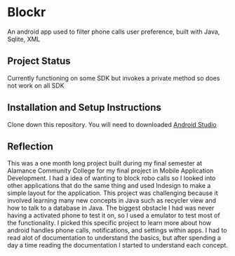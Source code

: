 # Blockr

An  android app used to filter phone calls user preference, built with Java, Sqlite, XML

## Project Status
Currently functioning on some SDK but invokes a private method so does not work on all SDK

## Installation and Setup Instructions

Clone down this repository. You will need to downloaded [Android Studio](https://developer.android.com/studio)

## Reflection

This was a one month long project built during my final semester at Alamance Community College for my final 
project in Mobile Application Development. I had a idea of wanting to block robo calls so I looked into
other applications that do the same thing and used Indesign to make a simple layout for the application.
This project was challenging because it involved learning many new concepts in Java such as recycler view
and how to talk to a database in Java. The biggest obstacle I had was never having a activated phone to 
test it on, so I used a emulator to test most of the functionality. 
I picked this specific project to learn more about how android handles phone calls, notifications, and 
settings within apps. I had to read alot of documentation to understand the basics,
but after spending a day a time reading the documentation I started to understand each concept. 

